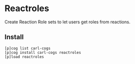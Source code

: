 # Reactroles

Create Reaction Role sets to let users get roles from reactions.

## Install

```
[p]cog list carl-cogs
[p]cog install carl-cogs reactroles
[p]load reactroles
```

